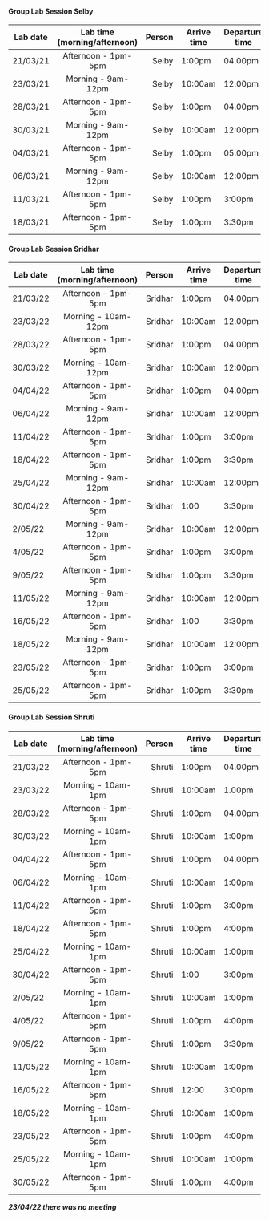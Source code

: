 #### Group Lab Session Selby
| Lab date | Lab time (morning/afternoon) | Person | Arrive time | Departure time | Note |
| -------- | :--------------------------: | -----: | ----------- | -------------- | :----: |
| 21/03/21 | Afternoon - 1pm-5pm | Selby | 1:00pm | 04.00pm | |
| 23/03/21 | Morning - 9am-12pm | Selby | 10:00am | 12.00pm | |
| 28/03/21 | Afternoon - 1pm-5pm | Selby | 1:00pm | 04.00pm | |
| 30/03/21 | Morning - 9am-12pm | Selby | 10:00am | 12:00pm | |
| 04/03/21 | Afternoon - 1pm-5pm | Selby | 1:00pm | 05.00pm | |
| 06/03/21 | Morning - 9am-12pm | Selby | 10:00am | 12:00pm | |
| 11/03/21 |Afternoon - 1pm-5pm | Selby | 1:00pm | 3:00pm | Attended on zoom |
| 18/03/21 |Afternoon - 1pm-5pm | Selby | 1:00pm | 3:30pm | Attended on zoom |

#### Group Lab Session Sridhar


| Lab date | Lab time (morning/afternoon) | Person | Arrive time | Departure time |
| -------- | :--------------------------: | -----: | ----------- | -------------- |
| 21/03/22 | Afternoon - 1pm-5pm | Sridhar | 1:00pm | 04.00pm | |
| 23/03/22 | Morning - 10am-12pm | Sridhar | 10:00am | 12.00pm | |
| 28/03/22 | Afternoon - 1pm-5pm | Sridhar | 1:00pm | 04.00pm | |
| 30/03/22 | Morning - 10am-12pm | Sridhar | 10:00am | 12:00pm | |
| 04/04/22 | Afternoon - 1pm-5pm | Sridhar | 1:00pm | 04.00pm | |
| 06/04/22 | Morning - 9am-12pm | Sridhar | 10:00am | 12:00pm | |
| 11/04/22 |Afternoon - 1pm-5pm | Sridhar | 1:00pm | 3:00pm | Attended on zoom |
| 18/04/22 |Afternoon - 1pm-5pm | Sridhar | 1:00pm | 3:30pm | Attended on zoom |
| 25/04/22 | Morning - 9am-12pm | Sridhar | 10:00am | 12:00pm | |
| 30/04/22 | Afternoon - 1pm-5pm | Sridhar | 1:00 | 3:30pm | Attended on zoom |
| 2/05/22 | Morning - 9am-12pm | Sridhar | 10:00am | 12:00pm | |
| 4/05/22 |Afternoon - 1pm-5pm | Sridhar | 1:00pm | 3:00pm | Attended on zoom |
| 9/05/22 |Afternoon - 1pm-5pm | Sridhar | 1:00pm | 3:30pm | Attended on zoom |
| 11/05/22 | Morning - 9am-12pm | Sridhar | 10:00am | 12:00pm | |
| 16/05/22 | Afternoon - 1pm-5pm | Sridhar | 1:00 | 3:30pm | Attended on zoom |
| 18/05/22 | Morning - 9am-12pm | Sridhar | 10:00am | 12:00pm | |
| 23/05/22 |Afternoon - 1pm-5pm | Sridhar | 1:00pm | 3:00pm | Attended on zoom |
| 25/05/22 |Afternoon - 1pm-5pm | Sridhar | 1:00pm | 3:30pm |  |

#### Group Lab Session Shruti


| Lab date | Lab time (morning/afternoon) | Person | Arrive time | Departure time |
| -------- | :--------------------------: | -----: | ----------- | -------------- |
| 21/03/22 | Afternoon - 1pm-5pm | Shruti | 1:00pm | 04.00pm | |
| 23/03/22 | Morning - 10am-1pm | Shruti | 10:00am | 1.00pm | |
| 28/03/22 | Afternoon - 1pm-5pm | Shruti | 1:00pm | 04.00pm |Attended on zoom |
| 30/03/22 | Morning - 10am-1pm | Shruti | 10:00am | 1:00pm | |
| 04/04/22 | Afternoon - 1pm-5pm | Shruti | 1:00pm | 04.00pm | |
| 06/04/22 | Morning - 10am-1pm | Shruti | 10:00am | 1:00pm | |
| 11/04/22 |Afternoon - 1pm-5pm | Shruti | 1:00pm | 3:00pm | Attended on zoom |
| 18/04/22 |Afternoon - 1pm-5pm | Shruti | 1:00pm | 4:00pm | Attended on zoom |
| 25/04/22 | Morning - 10am-1pm | Shruti | 10:00am | 1:00pm | |
| 30/04/22 | Afternoon - 1pm-5pm | Shruti | 1:00 | 3:00pm | Attended on zoom |
| 2/05/22 | Morning - 10am-1pm | Shruti | 10:00am | 1:00pm | |
| 4/05/22 |Afternoon - 1pm-5pm | Shruti | 1:00pm | 4:00pm | Attended on zoom |
| 9/05/22 |Afternoon - 1pm-5pm | Shruti | 1:00pm | 3:30pm |  |
| 11/05/22 | Morning - 10am-1pm | Shruti | 10:00am | 1:00pm | |
| 16/05/22 | Afternoon - 1pm-5pm | Shruti | 12:00 | 3:00pm | Attended on zoom |
| 18/05/22 | Morning - 10am-1pm | Shruti | 10:00am | 1:00pm | |
| 23/05/22 |Afternoon - 1pm-5pm | Shruti | 1:00pm | 4:00pm |  |
| 25/05/22 |Morning - 10am-1pm | Shruti | 10:00am | 1:00pm |  |
| 30/05/22 |Afternoon - 1pm-5pm | Shruti | 1:00pm | 4:00pm |  |




**_23/04/22 there was no meeting_**

